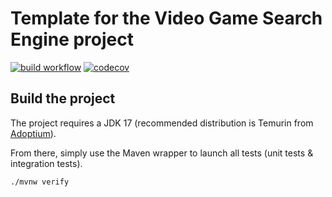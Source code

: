# Template for the Video Game Search Engine project

[![build workflow](https://github.com/nathanpo/video_game_search_engine/actions/workflows/build.yml/badge.svg)](https://github.com/nathanpo/video_game_search_engine/actions)
[![codecov](https://codecov.io/gh/NathanPo/video_game_search_engine/branch/main/graph/badge.svg?token=ByEmjjT0ZZ)](https://codecov.io/gh/NathanPo/video_game_search_engine)

## Build the project

The project requires a JDK 17 (recommended distribution is Temurin from [Adoptium](https://adoptium.net/)).

From there, simply use the Maven wrapper to launch all tests (unit tests & integration tests).

`./mvnw verify`
